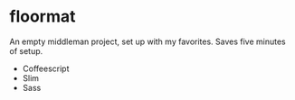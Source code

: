 floormat
========

An empty middleman project, set up with my favorites. Saves five minutes of setup.

- Coffeescript
- Slim
- Sass
